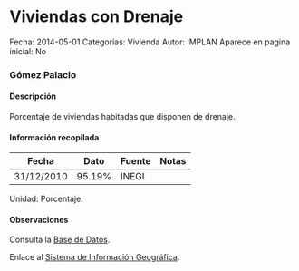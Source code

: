 Viviendas con Drenaje
=====

Fecha: 2014-05-01
Categorías: Vivienda
Autor: IMPLAN
Aparece en pagina inicial: No

### Gómez Palacio

#### Descripción

Porcentaje de viviendas habitadas que disponen de drenaje.

<!-- break -->

#### Información recopilada

<table class="table table-hover table-bordered matriz">
  <thead>
    <tr><th>Fecha</th><th>Dato</th><th>Fuente</th><th>Notas</th></tr>
  </thead>
  <tbody>
    <tr><td class="centrado">31/12/2010</td><td class="derecha">95.19%</td><td>INEGI</td><td></td></tr>
  </tbody>
</table>

Unidad: Porcentaje.

#### Observaciones

Consulta la [Base de Datos](http://www.inegi.org.mx/biinegi/).

Enlace al [Sistema de Información Geográfica](http://200.92.216.133:9090/apps/implan.html).
